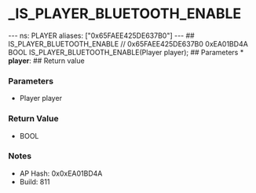 # _IS_PLAYER_BLUETOOTH_ENABLE

--- ns: PLAYER aliases: ["0x65FAEE425DE637B0"] --- ## IS_PLAYER_BLUETOOTH_ENABLE  // 0x65FAEE425DE637B0 0xEA01BD4A BOOL IS_PLAYER_BLUETOOTH_ENABLE(Player player);   ## Parameters * **player**:  ## Return value

### Parameters
* Player player

### Return Value
* BOOL

### Notes
* AP Hash: 0x0xEA01BD4A
* Build: 811

